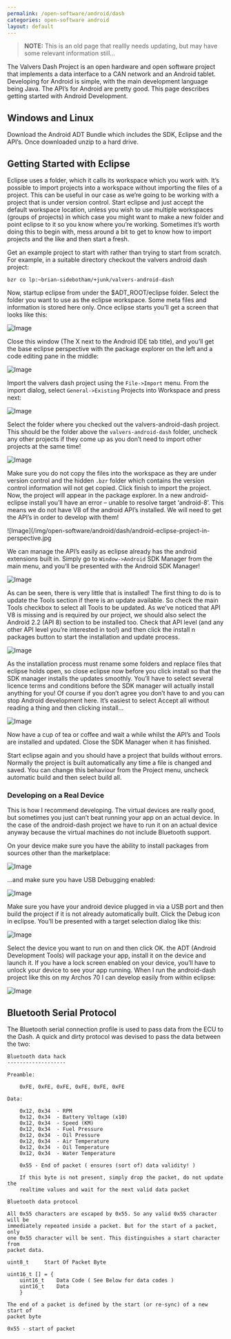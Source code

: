 ```yaml
---
permalink: /open-software/android/dash
categories: open-software android
layout: default
---
```


> **NOTE:** This is an old page that reallly needs updating, but may have some relevant information still...

The Valvers Dash Project is an open hardware and open software project that implements a data interface to a CAN
network and an Android tablet. Developing for Android is simple, with the main development language being Java.
The API’s for Android are pretty good. This page describes getting started with Android Development.

## Windows and Linux

Download the Android ADT Bundle which includes the SDK, Eclipse and the API’s. Once downloaded unzip to a hard drive.

## Getting Started with Eclipse

Eclipse uses a folder, which it calls its workspace which you work with. It’s possible to import projects into a
workspace without importing the files of a project. This can be useful in our case as we’re going to be working with
a project that is under version control. Start eclipse and just accept the default workspace location, unless you
wish to use multiple workspaces (groups of projects) in which case you might want to make a new folder and point
eclipse to it so you know where you’re working. Sometimes it’s worth doing this to begin with, mess around a bit to
get to know how to import projects and the like and then start a fresh.

Get an example project to start with rather than trying to start from scratch. For example, in a suitable directory
checkout the valvers android dash project:

```
bzr co lp:~brian-sidebotham/+junk/valvers-android-dash
```

Now, startup eclipse from under the $ADT_ROOT/eclipse folder. Select the folder you want to use as the eclipse
workspace. Some meta files and information is stored here only. Once eclipse starts you’ll get a screen that looks
like this:

![Image](/img/open-software/android/dash/android-eclipse-startscreen.jpg)

Close this window (The X next to the Android IDE tab title), and you’ll get the base eclipse perspective with the
package explorer on the left and a code editing pane in the middle:

![Image](/img/open-software/android/dash/android-eclipse-defaultperspective.jpg)

Import the valvers dash project using the `File->Import` menu. From the import dialog, select `General->Existing`
Projects into Workspace and press next:

![Image](/img/open-software/android/dash/android-eclipse-import-existing.jpg)

Select the folder where you checked out the valvers-android-dash project. This should be the folder above the
`valvers-android-dash` folder, uncheck any other projects if they come up as you don’t need to import other projects
at the same time!

![Image](/img/open-software/android/dash/android-eclipse-import-project.jpg)

Make sure you do not copy the files into the workspace as they are under version control and the hidden `.bzr` folder
which contains the version control information will not get copied. Click finish to import the project. Now, the
project will appear in the package explorer. In a new android-eclipse install you’ll have an error – unable to
resolve target ‘android-8’. This means we do not have V8 of the android API’s installed. We will need to get the
API’s in order to develop with them!

![Image](/img/open-software/android/dash/android-eclipse-project-in-perspective.jpg

We can manage the API’s easily as eclipse already has the android extensions built in. Simply go to `Window->Android`
SDK Manager from the main menu, and you’ll be presented with the Android SDK Manager!

![Image](/img/open-software/android/dash/android-sdk-manager-1.jpg)

As can be seen, there is very little that is installed! The first thing to do is to update the Tools section if there
is an update available. So check the main Tools checkbox to select all Tools to be updated. As we’ve noticed that API
V8 is missing and is required by our project, we should also select the Android 2.2 (API 8) section to be installed
too. Check that API level (and any other API level you’re interested in too!) and then click the install n packages
button to start the installation and update process.

![Image](/img/open-software/android/dash/android-sdk-manager-2.jpg)

As the installation process must rename some folders and replace files that eclipse holds open, so close eclipse now
before you click install so that the SDK manager installs the updates smoothly. You’ll have to select several licence
terms and conditions before the SDK manager will actually install anything for you! Of course if you don’t agree you
don’t have to and you can stop Android development here. It’s easiest to select Accept all without reading a thing
and then clicking install...

![Image](/img/open-software/android/dash/android-sdk-manager-3.jpg)

Now have a cup of tea or coffee and wait a while whilst the API’s and Tools are installed and updated. Close the SDK
Manager when it has finished.

Start eclipse again and you should have a project that builds without errors. Normally the project is built
automatically any time a file is changed and saved. You can change this behaviour from the Project menu, uncheck
automatic build and then select build all.

### Developing on a Real Device

This is how I recommend developing. The virtual devices are really good, but sometimes you just can’t beat running
your app on an actual device. In the case of the android-dash project we have to run it on an actual device anyway
because the virtual machines do not include Bluetooth support.

On your device make sure you have the ability to install packages from sources other than the marketplace:

![Image](/img/open-software/android/dash/android-device-installation-from-other-sources.jpg)

...and make sure you have USB Debugging enabled:

![Image](/img/open-software/android/dash/android-usb-debugging.jpg)

Make sure you have your android device plugged in via a USB port and then build the project if it is not already
automatically built. Click the Debug icon in eclipse. You’ll be presented with a target selection dialog like this:

![Image](/img/open-software/android/dash/android-eclipse-debug-target.jpg)

Select the device you want to run on and then click OK. the ADT (Android Development Tools) will package your app,
install it on the device and launch it. If you have a lock screen enabled on your device, you’ll have to unlock your
device to see your app running. When I run the android-dash project like this on my Archos 70 I can develop easily
from within eclipse:

![Image](/img/open-software/android/dash/DSCF6022.jpg)

## Bluetooth Serial Protocol

The Bluetooth serial connection profile is used to pass data from the ECU to the Dash. A quick and dirty protocol was devised to pass the data between the two:

```
Bluetooth data hack
-------------------

Preamble:

    0xFE, 0xFE, 0xFE, 0xFE, 0xFE, 0xFE

Data:

    0x12, 0x34  - RPM
    0x12, 0x34  - Battery Voltage (x10)
    0x12, 0x34  - Speed (KM)
    0x12, 0x34  - Fuel Pressure
    0x12, 0x34  - Oil Pressure
    0x12, 0x34  - Air Temperature
    0x12, 0x34  - Oil Temperature
    0x12, 0x34  - Water Temperature

    0x55 - End of packet ( ensures (sort of) data validity! )

    If this byte is not present, simply drop the packet, do not update the
    realtime values and wait for the next valid data packet

Bluetooth data protocol

All 0x55 characters are escaped by 0x55. So any valid 0x55 character will be
immediately repeated inside a packet. But for the start of a packet, only
one 0x55 character will be sent. This distinguishes a start character from
packet data.

uint8_t     Start Of Packet Byte

uint16_t [] = {
    uint16_t    Data Code ( See Below for data codes )
    uint16_t    Data
    }

The end of a packet is defined by the start (or re-sync) of a new start of
packet byte

0x55 - start of packet
```
